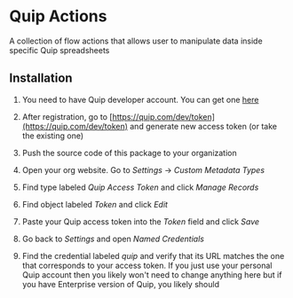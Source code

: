 # Quip Actions

A collection of flow actions that allows user to manipulate data inside specific Quip spreadsheets

## Installation

1. You need to have Quip developer account. You can get one [here](https://developer.quip.com/)

2. After registration, go to [https://quip.com/dev/token](https://quip.com/dev/token) and generate new access token (or take the existing one)

2. Push the source code of this package to your organization

3. Open your org website. Go to *Settings* -> *Custom Metadata Types*

4. Find type labeled *Quip Access Token* and click *Manage Records*

5. Find object labeled *Token* and click *Edit*

6. Paste your Quip access token into the *Token* field and click *Save*

7. Go back to *Settings* and open *Named Credentials*

8. Find the credential labeled *quip* and verify that its URL matches the one that corresponds to your access token. If you just use your personal Quip account then you likely won't need to change anything here but if you have Enterprise version of Quip, you likely should